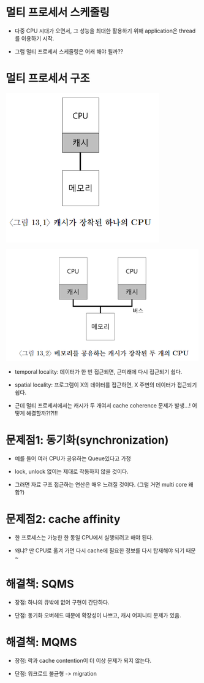 # 멀티 프로세서 스케줄링

- 다중 CPU 시대가 오면서, 그 성능을 최대한 활용하기 위해 application은 thread를 이용하기 시작.

- 그럼 멀티 프로세서 스케줄링은 어캐 해야 될까??

# 멀티 프로세서 구조

![캐시가_장착된_하나의_CPU](캐시가_장착된_하나의_CPU.png)

![메모리를_공유하는_캐시가_장착된_두_개의_CPU](메모리를_공유하는_캐시가_장착된_두_개의_CPU.png)

- temporal locality: 데이터가 한 번 접근되면, 근미래에 다시 접근되기 쉽다.

- spatial locality: 프로그램이 X의 데이터를 접근하면, X 주변의 데이터가 접근되기 쉽다.

- 근데 멀티 프로세서에서는 캐시가 두 개여서 cache coherence 문제가 발생...! 어떻게 해결할까?!?!!!

# 문제점1: 동기화(synchronization)

- 예를 들어 여러 CPU가 공유하는 Queue있다고 가정

- lock, unlock 없이는 제대로 작동하지 않을 것이다.

- 그러면 자료 구조 접근하는 연산은 매우 느려질 것이다. (그럴 거면 multi core 왜함?)

# 문제점2: cache affinity

- 한 프로세스는 가능한 한 동일 CPU에서 실행되려고 해야 된다.

- 왜냐? 딴 CPU로 옮겨 가면 다시 cache에 필요한 정보를 다시 탑재해야 되기 때문~

# 해결책: SQMS

- 장점: 하나의 큐밖에 없어 구현이 간단하다.

- 단점: 동기화 오버헤드 때문에 확장성이 나쁘고, 캐시 어피니티 문제가 있음.

# 해결책: MQMS

- 장점: 락과 cache contention이 더 이상 문제가 되지 않는다.

- 단점: 워크로드 불균형 -> migration
